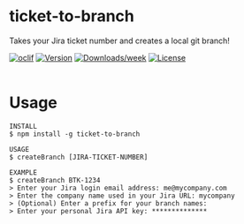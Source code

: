 # ticket-to-branch

Takes your Jira ticket number and creates a local git branch!

[![oclif](https://img.shields.io/badge/cli-oclif-brightgreen.svg)](https://oclif.io)
[![Version](https://img.shields.io/npm/v/ticket-to-branch.svg)](https://npmjs.org/package/ticket-to-branch)
[![Downloads/week](https://img.shields.io/npm/dw/ticket-to-branch.svg)](https://npmjs.org/package/ticket-to-branch)
[![License](https://img.shields.io/npm/l/ticket-to-branch.svg)](https://github.com/Liam-Gardner/ticket-to-branch/blob/master/package.json)
<br /><br />

# Usage

<!-- usage -->

```
INSTALL
$ npm install -g ticket-to-branch

USAGE
$ createBranch [JIRA-TICKET-NUMBER]

EXAMPLE
$ createBranch BTK-1234
> Enter your Jira login email address: me@mycompany.com
> Enter the company name used in your Jira URL: mycompany
> (Optional) Enter a prefix for your branch names:
> Enter your personal Jira API key: **************

```
